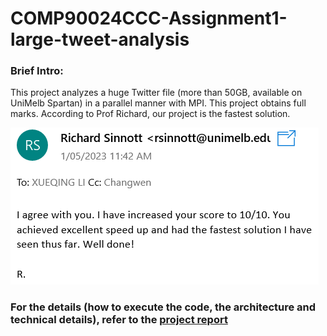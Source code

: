 # COMP90024CCC-Assignment1-large-tweet-analysis
### Brief Intro: 
This project analyzes a huge Twitter file (more than 50GB, available on UniMelb Spartan) in a parallel manner with MPI. 
This project obtains full marks. According to Prof Richard, our project is the fastest solution. 

![image](fastest_solution.png)

### For the details (how to execute the code, the architecture and technical details), refer to the [project report](https://github.com/ArthurLCW/COMP90024CCC-Assignment1-large-tweet-analysis/blob/main/a1-report.pdf)
